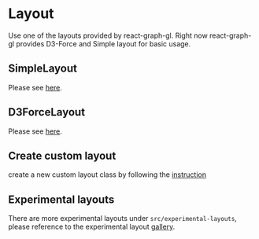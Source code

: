 # Layout

Use one of the layouts provided by react-graph-gl. Right now react-graph-gl provides D3-Force and Simple layout for basic usage.

## SimpleLayout
Please see [here](/docs/api-reference/simple-layout).

## D3ForceLayout
Please see [here](/docs/api-reference/d3-layout).

## Create custom layout
create a new custom layout class by following the [instruction](/docs/advanced/custom-layout)

## Experimental layouts

There are more experimental layouts under `src/experimental-layouts`, please reference to the experimental layout [gallery](docs/experimental).
